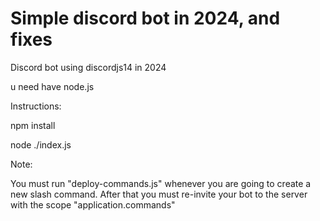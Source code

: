 # Simple discord bot in 2024, and fixes
Discord bot using discordjs14 in 2024

u need have node.js

Instructions:

npm install

node ./index.js

Note: 

You must run "deploy-commands.js" whenever you are going to create a new slash command. After that you must re-invite your bot to the server with the scope "application.commands"

